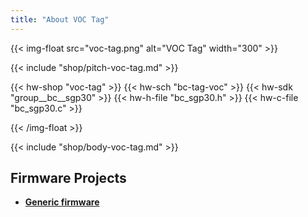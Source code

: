 ```yaml
---
title: "About VOC Tag"
---
```


{{< img-float src="voc-tag.png" alt="VOC Tag" width="300" >}}

{{< include "shop/pitch-voc-tag.md" >}}

{{< hw-shop "voc-tag" >}}
{{< hw-sch "bc-tag-voc" >}}
{{< hw-sdk "group__bc__sgp30" >}}
{{< hw-h-file "bc_sgp30.h" >}}
{{< hw-c-file "bc_sgp30.c" >}}

{{< /img-float >}}

{{< include "shop/body-voc-tag.md" >}}

## Firmware Projects

* [**Generic firmware**](https://github.com/bigclownlabs/bcf-generic-node/releases)
